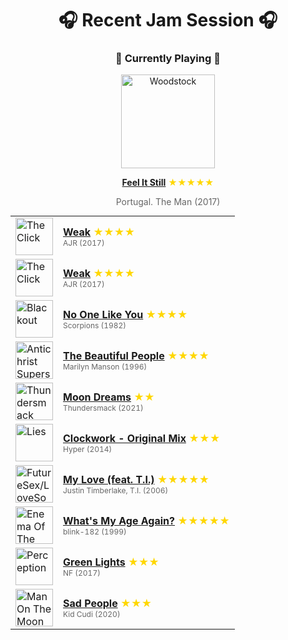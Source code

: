 <div align='center'>

# 🎧 Recent Jam Session 🎧

<h3>🎵 Currently Playing 🎵</h3>

<a href="https://open.spotify.com/track/6QgjcU0zLnzq5OrUoSZ3OK"><img src="https://i.scdn.co/image/ab67616d0000b273af52c228c9619ff6298b08cd" width="150" height="150" alt="Woodstock" /></a>

<b><a href="https://open.spotify.com/track/6QgjcU0zLnzq5OrUoSZ3OK">Feel It Still</a></b><span style="color: gold;"> ★★★★★</span>

<span style="color: #666;">Portugal. The Man (2017)</span>

<table style='margin: 0 auto; max-width: 550px;'>
<tr>
<td width="60"><a href="https://open.spotify.com/track/2sVcBaVtBPM9vIFk1Jnbw8"><img src="https://i.scdn.co/image/ab67616d0000b273a81dc97f7119864c7437cb85" width="60" height="60" alt="The Click" /></a></td>
<td><b><a href="https://open.spotify.com/track/2sVcBaVtBPM9vIFk1Jnbw8">Weak</a></b> <span style="color: gold;"> ★★★★</span><br><span style="font-size: 12px; color: #666;">AJR (2017)</span></td>
</tr>
<tr>
<td width="60"><a href="https://open.spotify.com/track/2sVcBaVtBPM9vIFk1Jnbw8"><img src="https://i.scdn.co/image/ab67616d0000b273a81dc97f7119864c7437cb85" width="60" height="60" alt="The Click" /></a></td>
<td><b><a href="https://open.spotify.com/track/2sVcBaVtBPM9vIFk1Jnbw8">Weak</a></b> <span style="color: gold;"> ★★★★</span><br><span style="font-size: 12px; color: #666;">AJR (2017)</span></td>
</tr>
<tr>
<td width="60"><a href="https://open.spotify.com/track/26fZwf1ImE4aUJ4XaqOkUg"><img src="https://i.scdn.co/image/ab67616d0000b2730b0fbaf16e4475ad616b41b8" width="60" height="60" alt="Blackout" /></a></td>
<td><b><a href="https://open.spotify.com/track/26fZwf1ImE4aUJ4XaqOkUg">No One Like You</a></b> <span style="color: gold;"> ★★★★</span><br><span style="font-size: 12px; color: #666;">Scorpions (1982)</span></td>
</tr>
<tr>
<td width="60"><a href="https://open.spotify.com/track/2aIB1CdRRG7YLBu9hNw9nR"><img src="https://i.scdn.co/image/ab67616d0000b273c61d3a663bd18fe8cd97c947" width="60" height="60" alt="Antichrist Superstar" /></a></td>
<td><b><a href="https://open.spotify.com/track/2aIB1CdRRG7YLBu9hNw9nR">The Beautiful People</a></b> <span style="color: gold;"> ★★★★</span><br><span style="font-size: 12px; color: #666;">Marilyn Manson (1996)</span></td>
</tr>
<tr>
<td width="60"><a href="https://open.spotify.com/track/2YjyraHHtDjveUNTSypXd3"><img src="https://i.scdn.co/image/ab67616d0000b273067add23982ece80ca70a93f" width="60" height="60" alt="Thundersmack" /></a></td>
<td><b><a href="https://open.spotify.com/track/2YjyraHHtDjveUNTSypXd3">Moon Dreams</a></b> <span style="color: gold;"> ★★</span><br><span style="font-size: 12px; color: #666;">Thundersmack (2021)</span></td>
</tr>
<tr>
<td width="60"><a href="https://open.spotify.com/track/4Zl87UYUFG5OJNPhzMTk20"><img src="https://i.scdn.co/image/ab67616d0000b273b0222d2ff7d5f263639c9548" width="60" height="60" alt="Lies" /></a></td>
<td><b><a href="https://open.spotify.com/track/4Zl87UYUFG5OJNPhzMTk20">Clockwork - Original Mix</a></b> <span style="color: gold;"> ★★★</span><br><span style="font-size: 12px; color: #666;">Hyper (2014)</span></td>
</tr>
<tr>
<td width="60"><a href="https://open.spotify.com/track/4NeOWqHmlrGRuBvsLJC9rL"><img src="https://i.scdn.co/image/ab67616d0000b273c68f26a3d34fbd0faed2b473" width="60" height="60" alt="FutureSex/LoveSounds Deluxe Edition" /></a></td>
<td><b><a href="https://open.spotify.com/track/4NeOWqHmlrGRuBvsLJC9rL">My Love (feat. T.I.)</a></b> <span style="color: gold;"> ★★★★★</span><br><span style="font-size: 12px; color: #666;">Justin Timberlake, T.I. (2006)</span></td>
</tr>
<tr>
<td width="60"><a href="https://open.spotify.com/track/4LJhJ6DQS7NwE7UKtvcM52"><img src="https://i.scdn.co/image/ab67616d0000b2736da502e35a7a3e48de2b0f74" width="60" height="60" alt="Enema Of The State" /></a></td>
<td><b><a href="https://open.spotify.com/track/4LJhJ6DQS7NwE7UKtvcM52">What's My Age Again?</a></b> <span style="color: gold;"> ★★★★★</span><br><span style="font-size: 12px; color: #666;">blink-182 (1999)</span></td>
</tr>
<tr>
<td width="60"><a href="https://open.spotify.com/track/0MvqSYPr5Wi62JB7VWvqwz"><img src="https://i.scdn.co/image/ab67616d0000b273cd733919ee57d0cc466e152f" width="60" height="60" alt="Perception" /></a></td>
<td><b><a href="https://open.spotify.com/track/0MvqSYPr5Wi62JB7VWvqwz">Green Lights</a></b> <span style="color: gold;"> ★★★</span><br><span style="font-size: 12px; color: #666;">NF (2017)</span></td>
</tr>
<tr>
<td width="60"><a href="https://open.spotify.com/track/4nuAslShoN77tq12fzwjUq"><img src="https://i.scdn.co/image/ab67616d0000b2736ff25c2481eeaf6e7284d461" width="60" height="60" alt="Man On The Moon III: The Chosen" /></a></td>
<td><b><a href="https://open.spotify.com/track/4nuAslShoN77tq12fzwjUq">Sad People</a></b> <span style="color: gold;"> ★★★</span><br><span style="font-size: 12px; color: #666;">Kid Cudi (2020)</span></td>
</tr>
</table>
</div>


